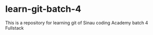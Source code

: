 # learn-git-batch-4

This is a repository for learning git of Sinau coding Academy batch 4 Fullstack